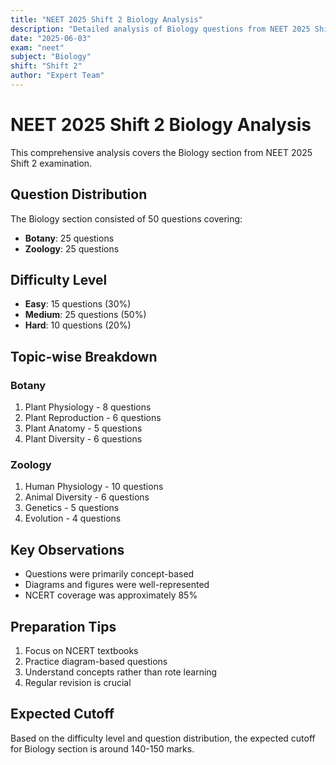 ```yaml
---
title: "NEET 2025 Shift 2 Biology Analysis"
description: "Detailed analysis of Biology questions from NEET 2025 Shift 2 exam"
date: "2025-06-03"
exam: "neet"
subject: "Biology"
shift: "Shift 2"
author: "Expert Team"
---
```


# NEET 2025 Shift 2 Biology Analysis

This comprehensive analysis covers the Biology section from NEET 2025 Shift 2 examination.

## Question Distribution

The Biology section consisted of 50 questions covering:

- **Botany**: 25 questions
- **Zoology**: 25 questions

## Difficulty Level

- **Easy**: 15 questions (30%)
- **Medium**: 25 questions (50%)
- **Hard**: 10 questions (20%)

## Topic-wise Breakdown

### Botany
1. Plant Physiology - 8 questions
2. Plant Reproduction - 6 questions
3. Plant Anatomy - 5 questions
4. Plant Diversity - 6 questions

### Zoology
1. Human Physiology - 10 questions
2. Animal Diversity - 6 questions
3. Genetics - 5 questions
4. Evolution - 4 questions

## Key Observations

- Questions were primarily concept-based
- Diagrams and figures were well-represented
- NCERT coverage was approximately 85%

## Preparation Tips

1. Focus on NCERT textbooks
2. Practice diagram-based questions
3. Understand concepts rather than rote learning
4. Regular revision is crucial

## Expected Cutoff

Based on the difficulty level and question distribution, the expected cutoff for Biology section is around 140-150 marks.
